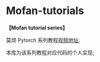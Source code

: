 # Mofan-tutorials
**【Mofan tutorial series】**

莫烦 Pytorch 系列教程[视频地址](https://morvanzhou.github.io/tutorials/machine-learning/torch/);

本库为该系列教程对应代码的个人实现;

